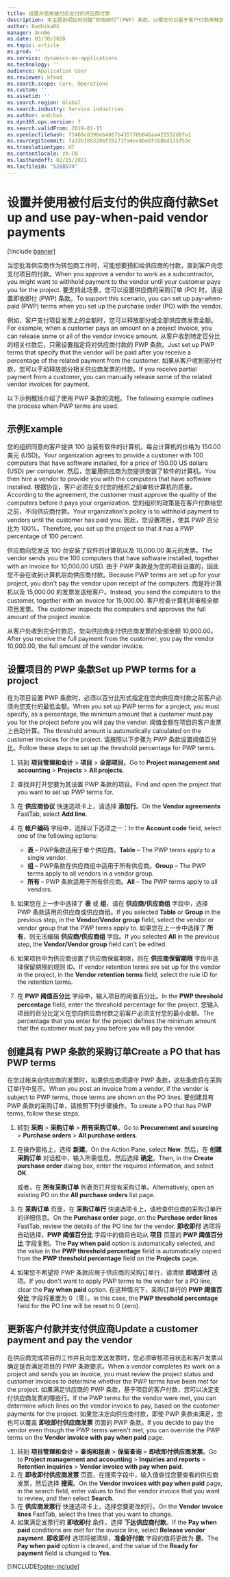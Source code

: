 ```yaml
---
title: 设置并使用被付后支付的供应商付款
description: 本主题说明如何创建“即收即付”(PWP) 条款，以便您可以基于客户付款来释放部分供应商付款。
author: RadhikaRS
manager: AnnBe
ms.date: 03/30/2020
ms.topic: article
ms.prod: ''
ms.service: dynamics-ax-applications
ms.technology: ''
audience: Application User
ms.reviewer: kfend
ms.search.scope: Core, Operations
ms.custom: ''
ms.assetid: ''
ms.search.region: Global
ms.search.industry: Service industries
ms.author: andchoi
ms.dyn365.ops.version: 7
ms.search.validFrom: 2019-01-15
ms.openlocfilehash: f2469c8396eb4867b435f70b046aa421552d0fa1
ms.sourcegitcommit: fa32b1893286f20271fa4ec4be8fc68bd135f53c
ms.translationtype: HT
ms.contentlocale: zh-CN
ms.lasthandoff: 02/15/2021
ms.locfileid: "5288574"
---
```

# <a name="set-up-and-use-pay-when-paid-vendor-payments"></a><span data-ttu-id="13823-103">设置并使用被付后支付的供应商付款</span><span class="sxs-lookup"><span data-stu-id="13823-103">Set up and use pay-when-paid vendor payments</span></span>

[!include [banner](../includes/banner.md)]

<span data-ttu-id="13823-104">当您批准供应商作为转包商工作时，可能想要预扣给供应商的付款，直到客户向您支付项目的付款。</span><span class="sxs-lookup"><span data-stu-id="13823-104">When you approve a vendor to work as a subcontractor, you might want to withhold payment to the vendor until your customer pays you for the project.</span></span> <span data-ttu-id="13823-105">要支持此场景，您可以设置供应商的采购订单 (PO) 时，请设置即收即付 (PWP) 条款。</span><span class="sxs-lookup"><span data-stu-id="13823-105">To support this scenario, you can set up pay-when-paid (PWP) terms when you set up the purchase order (PO) with the vendor.</span></span>

<span data-ttu-id="13823-106">例如，客户支付项目发票上的金额时，您可以释放部分或全部供应商发票金额。</span><span class="sxs-lookup"><span data-stu-id="13823-106">For example, when a customer pays an amount on a project invoice, you can release some or all of the vendor invoice amount.</span></span> <span data-ttu-id="13823-107">从客户收到特定百分比的相关付款后，只需设置指定将对供应商付款的 PWP 条款。</span><span class="sxs-lookup"><span data-stu-id="13823-107">Just set up PWP terms that specify that the vendor will be paid after you receive a percentage of the related payment from the customer.</span></span> <span data-ttu-id="13823-108">如果从客户收到部分付款，您可以手动释放部分相关供应商发票的付款。</span><span class="sxs-lookup"><span data-stu-id="13823-108">If you receive partial payment from a customer, you can manually release some of the related vendor invoices for payment.</span></span>

<span data-ttu-id="13823-109">以下示例概括介绍了使用 PWP 条款的流程。</span><span class="sxs-lookup"><span data-stu-id="13823-109">The following example outlines the process when PWP terms are used.</span></span>

## <a name="example"></a><span data-ttu-id="13823-110">示例</span><span class="sxs-lookup"><span data-stu-id="13823-110">Example</span></span>

<span data-ttu-id="13823-111">您的组织同意向客户提供 100 台装有软件的计算机，每台计算机的价格为 150.00 美元 (USD)。</span><span class="sxs-lookup"><span data-stu-id="13823-111">Your organization agrees to provide a customer with 100 computers that have software installed, for a price of 150.00 US dollars (USD) per computer.</span></span> <span data-ttu-id="13823-112">然后，您雇用供应商为您提供安装了软件的计算机。</span><span class="sxs-lookup"><span data-stu-id="13823-112">You then hire a vendor to provide you with the computers that have software installed.</span></span> <span data-ttu-id="13823-113">根据协议，客户必须在支付您的组织之前审核计算机的质量。</span><span class="sxs-lookup"><span data-stu-id="13823-113">According to the agreement, the customer must approve the quality of the computers before it pays your organization.</span></span> <span data-ttu-id="13823-114">您的组织的政策是在客户付款给您之前，不向供应商付款。</span><span class="sxs-lookup"><span data-stu-id="13823-114">Your organization's policy is to withhold payment to vendors until the customer has paid you.</span></span> <span data-ttu-id="13823-115">因此，您设置项目，使其 PWP 百分比为 100%。</span><span class="sxs-lookup"><span data-stu-id="13823-115">Therefore, you set up the project so that it has a PWP percentage of 100 percent.</span></span>

<span data-ttu-id="13823-116">供应商向您发送 100 台安装了软件的计算机以及 10,000.00 美元的发票。</span><span class="sxs-lookup"><span data-stu-id="13823-116">The vendor sends you the 100 computers that have software installed, together with an invoice for 10,000.00 USD.</span></span> <span data-ttu-id="13823-117">由于 PWP 条款是为您的项目设置的，因此您不会在收到计算机后向供应商付款。</span><span class="sxs-lookup"><span data-stu-id="13823-117">Because PWP terms are set up for your project, you don't pay the vendor upon receipt of the computers.</span></span> <span data-ttu-id="13823-118">而是将计算机以及 15,000.00 的发票发送给客户。</span><span class="sxs-lookup"><span data-stu-id="13823-118">Instead, you send the computers to the customer, together with an invoice for 15,000.00.</span></span> <span data-ttu-id="13823-119">客户检查计算机并审核全额项目发票。</span><span class="sxs-lookup"><span data-stu-id="13823-119">The customer inspects the computers and approves the full amount of the project invoice.</span></span>

<span data-ttu-id="13823-120">从客户处收到完全付款后，您向供应商支付供应商发票的全部金额 10,000.00。</span><span class="sxs-lookup"><span data-stu-id="13823-120">After you receive the full payment from the customer, you pay the vendor 10,000.00, the full amount of the vendor invoice.</span></span>

## <a name="set-up-pwp-terms-for-a-project"></a><span data-ttu-id="13823-121">设置项目的 PWP 条款</span><span class="sxs-lookup"><span data-stu-id="13823-121">Set up PWP terms for a project</span></span>

<span data-ttu-id="13823-122">在为项目设置 PWP 条款时，必须以百分比形式指定在您向供应商付款之前客户必须向您支付的最低金额。</span><span class="sxs-lookup"><span data-stu-id="13823-122">When you set up PWP terms for a project, you must specify, as a percentage, the minimum amount that a customer must pay you for the project before you will pay the vendor.</span></span> <span data-ttu-id="13823-123">阈值金额在项目的客户发票上自动计算。</span><span class="sxs-lookup"><span data-stu-id="13823-123">The threshold amount is automatically calculated on the customer invoices for the project.</span></span> <span data-ttu-id="13823-124">请按照以下步骤为 PWP 条款设置阈值百分比。</span><span class="sxs-lookup"><span data-stu-id="13823-124">Follow these steps to set up the threshold percentage for PWP terms.</span></span>

1. <span data-ttu-id="13823-125">转到 **项目管理和会计** \> **项目** \> **全部项目**。</span><span class="sxs-lookup"><span data-stu-id="13823-125">Go to **Project management and accounting** \> **Projects** \> **All projects**.</span></span>
2. <span data-ttu-id="13823-126">查找并打开您要为其设置 PWP 条款的项目。</span><span class="sxs-lookup"><span data-stu-id="13823-126">Find and open the project that you want to set up PWP terms for.</span></span>
3. <span data-ttu-id="13823-127">在 **供应商协议** 快速选项卡上，请选择 **添加行**。</span><span class="sxs-lookup"><span data-stu-id="13823-127">On the **Vendor agreements** FastTab, select **Add line**.</span></span>
3. <span data-ttu-id="13823-128">在 **帐户编码** 字段中，选择以下选项之一：</span><span class="sxs-lookup"><span data-stu-id="13823-128">In the **Account code** field, select one of the following options:</span></span>

    - <span data-ttu-id="13823-129">**表** – PWP条款适用于单个供应商。</span><span class="sxs-lookup"><span data-stu-id="13823-129">**Table** – The PWP terms apply to a single vendor.</span></span>
    - <span data-ttu-id="13823-130">**组** – PWP条款在供应商组中适用于所有供应商。</span><span class="sxs-lookup"><span data-stu-id="13823-130">**Group** – The PWP terms apply to all vendors in a vendor group.</span></span>
    - <span data-ttu-id="13823-131">**所有** – PWP 条款适用于所有供应商。</span><span class="sxs-lookup"><span data-stu-id="13823-131">**All** – The PWP terms apply to all vendors.</span></span>

4. <span data-ttu-id="13823-132">如果您在上一步中选择了 **表** 或 **组**，请在 **供应商/供应商组** 字段中，选择 PWP 条款适用的供应商或供应商组。</span><span class="sxs-lookup"><span data-stu-id="13823-132">If you selected **Table** or **Group** in the previous step, in the **Vendor/Vendor group** field, select the vendor or vendor group that the PWP terms apply to.</span></span> <span data-ttu-id="13823-133">如果您在上一步中选择了 **所有**，则无法编辑 **供应商/供应商组** 字段。</span><span class="sxs-lookup"><span data-stu-id="13823-133">If you selected **All** in the previous step, the **Vendor/Vendor group** field can't be edited.</span></span>
5. <span data-ttu-id="13823-134">如果项目中为供应商设置了供应商保留期限，则在 **供应商保留期限** 字段中选择保留期限的规则 ID。</span><span class="sxs-lookup"><span data-stu-id="13823-134">If vendor retention terms are set up for the vendor in the project, in the **Vendor retention terms** field, select the rule ID for the retention terms.</span></span>
6. <span data-ttu-id="13823-135">在 **PWP 阈值百分比** 字段中，输入项目的阈值百分比。</span><span class="sxs-lookup"><span data-stu-id="13823-135">In the **PWP threshold percentage** field, enter the threshold percentage for the project.</span></span> <span data-ttu-id="13823-136">您输入项目的百分比定义在您向供应商付款之前客户必须支付您的最小金额。</span><span class="sxs-lookup"><span data-stu-id="13823-136">The percentage that you enter for the project defines the minimum amount that the customer must pay you before you will pay the vendor.</span></span>

## <a name="create-a-po-that-has-pwp-terms"></a><span data-ttu-id="13823-137">创建具有 PWP 条款的采购订单</span><span class="sxs-lookup"><span data-stu-id="13823-137">Create a PO that has PWP terms</span></span>

<span data-ttu-id="13823-138">在您过帐来自供应商的发票时，如果供应商须遵守 PWP 条款，这些条款将在采购订单行中显示。</span><span class="sxs-lookup"><span data-stu-id="13823-138">When you post an invoice from a vendor, if the vendor is subject to PWP terms, those terms are shown on the PO lines.</span></span> <span data-ttu-id="13823-139">要创建具有 PWP 条款的采购订单，请按照下列步骤操作。</span><span class="sxs-lookup"><span data-stu-id="13823-139">To create a PO that has PWP terms, follow these steps.</span></span>

1. <span data-ttu-id="13823-140">转到 **采购** \> **采购订单** \> **所有采购订单**。</span><span class="sxs-lookup"><span data-stu-id="13823-140">Go to **Procurement and sourcing** \> **Purchase orders** \> **All purchase orders**.</span></span>
2. <span data-ttu-id="13823-141">在操作窗格上，选择 **新建**。</span><span class="sxs-lookup"><span data-stu-id="13823-141">On the Action Pane, select **New**.</span></span> <span data-ttu-id="13823-142">然后，在 **创建采购订单** 对话框中，输入所需信息，然后选择 **确定**。</span><span class="sxs-lookup"><span data-stu-id="13823-142">Then, in the **Create purchase order** dialog box, enter the required information, and select **OK**.</span></span>

    <span data-ttu-id="13823-143">或者，在 **所有采购订单** 列表页打开现有采购订单。</span><span class="sxs-lookup"><span data-stu-id="13823-143">Alternatively, open an existing PO on the **All purchase orders** list page.</span></span>

4. <span data-ttu-id="13823-144">在 **采购订单** 页面，在 **采购订单行** 快速选项卡上，请检查供应商的采购订单行的详细信息。</span><span class="sxs-lookup"><span data-stu-id="13823-144">On the **Purchase order** page, on the **Purchase order lines** FastTab, review the details of the PO line for the vendor.</span></span> <span data-ttu-id="13823-145">**即收即付** 选项将自动选择，**PWP 阈值百分比** 字段中的值将自动从 **项目** 页面的 **PWP 阈值百分比** 字段复制。</span><span class="sxs-lookup"><span data-stu-id="13823-145">The **Pay when paid** option is automatically selected, and the value in the **PWP threshold percentage** field is automatically copied from the **PWP threshold percentage** field on the **Projects** page.</span></span>
6. <span data-ttu-id="13823-146">如果您不希望将 PWP 条款应用于供应商的采购订单行，请清除 **即收即付** 选项。</span><span class="sxs-lookup"><span data-stu-id="13823-146">If you don't want to apply PWP terms to the vendor for a PO line, clear the **Pay when paid** option.</span></span> <span data-ttu-id="13823-147">在这种情况下，采购订单行的 **PWP 阈值百分比** 字段将重置为 0（零）。</span><span class="sxs-lookup"><span data-stu-id="13823-147">In this case, the **PWP threshold percentage** field for the PO line will be reset to 0 (zero).</span></span>

## <a name="update-a-customer-payment-and-pay-the-vendor"></a><span data-ttu-id="13823-148">更新客户付款并支付供应商</span><span class="sxs-lookup"><span data-stu-id="13823-148">Update a customer payment and pay the vendor</span></span>

<span data-ttu-id="13823-149">在供应商完成项目的工作并且向您发送发票时，您必须审核项目状态和客户发票以确定是否满足项目的 PWP 条款要求。</span><span class="sxs-lookup"><span data-stu-id="13823-149">When a vendor completes its work on a project and sends you an invoice, you must review the project status and customer invoices to determine whether the PWP terms have been met for the project.</span></span> <span data-ttu-id="13823-150">如果满足供应商的 PWP 条款，基于项目的客户付款，您可以决定支付供应商发票的哪些行。</span><span class="sxs-lookup"><span data-stu-id="13823-150">If the PWP terms for the vendor were met, you can determine which lines on the vendor invoice to pay, based on the customer payments for the project.</span></span> <span data-ttu-id="13823-151">如果您决定向供应商付款，即使 PWP 条款未满足，您也可以覆盖 **即收即付供应商发票** 页面的 PWP 条款。</span><span class="sxs-lookup"><span data-stu-id="13823-151">If you decide to pay the vendor even though the PWP terms weren't met, you can override the PWP terms on the **Vendor invoice with pay when paid** page.</span></span>

1. <span data-ttu-id="13823-152">转到 **项目管理和会计** \> **查询和报表** \> **保留查询** \> **即收即付供应商发票**。</span><span class="sxs-lookup"><span data-stu-id="13823-152">Go to **Project management and accounting** \> **Inquiries and reports** \> **Retention inquiries** \> **Vendor invoice with pay when paid**.</span></span>
2. <span data-ttu-id="13823-153">在 **即收即付供应商发票** 页面，在搜索字段中，输入值查找您要查看的供应商发票，然后选择 **搜索**。</span><span class="sxs-lookup"><span data-stu-id="13823-153">On the **Vendor invoices with pay when paid** page, in the search field, enter values to find the vendor invoice that you want to review, and then select **Search**.</span></span>
3. <span data-ttu-id="13823-154">在 **供应商发票行** 快速选项卡上，选择您要更改的行。</span><span class="sxs-lookup"><span data-stu-id="13823-154">On the **Vendor invoice lines** FastTab, select the lines that you want to change.</span></span>
4. <span data-ttu-id="13823-155">如果满足发票行的 **即收即付** 条件，选择 **下达供应商付款**。</span><span class="sxs-lookup"><span data-stu-id="13823-155">If the **Pay when paid** conditions are met for the invoice line, select **Release vendor payment**.</span></span> <span data-ttu-id="13823-156">**即收即付** 选项将被清除，**准备好付款** 字段的值将更改为 **是**。</span><span class="sxs-lookup"><span data-stu-id="13823-156">The **Pay when paid** option is cleared, and the value of the **Ready for payment** field is changed to **Yes**.</span></span>


[!INCLUDE[footer-include](../includes/footer-banner.md)]